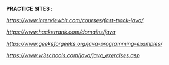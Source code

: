 **PRACTICE SITES :**

*https://www.interviewbit.com/courses/fast-track-java/*

*https://www.hackerrank.com/domains/java*

*https://www.geeksforgeeks.org/java-programming-examples/*

*https://www.w3schools.com/java/java_exercises.asp*
